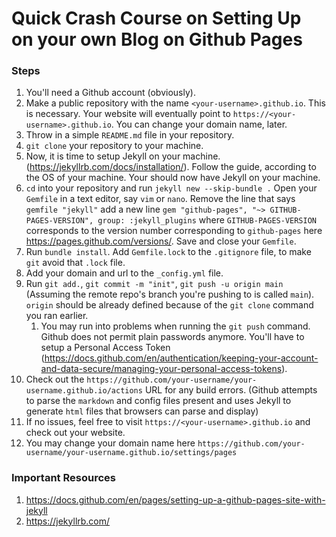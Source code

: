 # Quick Crash Course on Setting Up on your own Blog on Github Pages

### Steps

1. You'll need a Github account (obviously).
2. Make a public repository with the name `<your-username>.github.io`. This is necessary. Your website will eventually point to `https://<your-username>.github.io`. You can change your domain name, later.
3. Throw in a simple `README.md` file in your repository.
4. `git clone` your repository to your machine.
5. Now, it is time to setup Jekyll on your machine. (https://jekyllrb.com/docs/installation/). Follow the guide, according to the OS of your machine. Your should now have Jekyll on your machine.
6. `cd` into your repository and run `jekyll new --skip-bundle .` Open your `Gemfile` in a text editor, say `vim` or `nano`. Remove the line that says `gemfile "jekyll"` add a new line `gem "github-pages", "~> GITHUB-PAGES-VERSION", group: :jekyll_plugins` where `GITHUB-PAGES-VERSION` corresponds to the version number corresponding to `github-pages` here https://pages.github.com/versions/. Save and close your `Gemfile`.
7. Run `bundle install`. Add `Gemfile.lock` to the `.gitignore` file, to make `git` avoid that `.lock` file.
8. Add your domain and url to the `_config.yml` file.
9. Run `git add.`, `git commit -m "init"`, `git push -u origin main` (Assuming the remote repo's branch you're pushing to is called `main`). `origin` should be already defined because of the `git clone` command you ran earlier.
   1. You may run into problems when running the `git push` command. Github does not permit plain passwords anymore. You'll have to setup a Personal Access Token (https://docs.github.com/en/authentication/keeping-your-account-and-data-secure/managing-your-personal-access-tokens).
10. Check out the `https://github.com/your-username/your-username.github.io/actions` URL for any build errors. (Github attempts to parse the `markdown` and config files present and uses Jekyll to generate `html` files that browsers can parse and display)
11. If no issues, feel free to visit `https://<your-username>.github.io` and check out your website.
12. You may change your domain name here `https://github.com/your-username/your-username.github.io/settings/pages`

### Important Resources

1. https://docs.github.com/en/pages/setting-up-a-github-pages-site-with-jekyll
2. https://jekyllrb.com/
